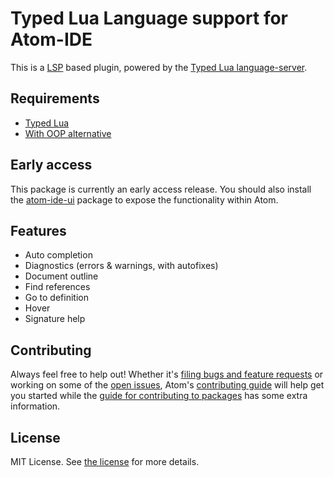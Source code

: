 # Typed Lua Language support for Atom-IDE

This is a [LSP](http://langserver.org/) based plugin, powered by the [Typed Lua language-server](https://github.com/andremm/typedlua).

## Requirements

 * [Typed Lua](https://github.com/andremm/typedlua)
 * [With OOP alternative](https://github.com/kevinclancy/typedlua)

## Early access

This package is currently an early access release.  You should also install the [atom-ide-ui](https://atom.io/packages/atom-ide-ui) package to expose the functionality within Atom.

## Features

* Auto completion
* Diagnostics (errors & warnings, with autofixes)
* Document outline
* Find references
* Go to definition
* Hover
* Signature help

## Contributing
Always feel free to help out!  Whether it's [filing bugs and feature requests](https://github.com/scientech-com-ua/ide-typedlua/issues/new) or working on some of the [open issues](https://github.com/scientech-com-ua/ide-typedlua/issues), Atom's [contributing guide](https://github.com/atom/atom/blob/master/CONTRIBUTING.md) will help get you started while the [guide for contributing to packages](https://github.com/atom/atom/blob/master/docs/contributing-to-packages.md) has some extra information.

## License
MIT License.  See [the license](LICENSE.md) for more details.
